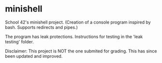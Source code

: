 # minishell
School 42's minishell project. (Creation of a console program inspired by bash. Supports redirects and pipes.)

The program has leak protections. Instructions for testing in the 'leak testing' folder.


Disclaimer: This project is NOT the one submited for grading. This has since been updated and improved.
